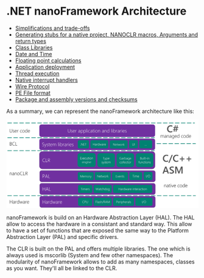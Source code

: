 # .NET **nanoFramework** Architecture

- [Simplifications and trade-offs](simplifications-and-trade-offs.md)
- [Generating stubs for a native project, NANOCLR macros, Arguments and return types](nanoclr-stub-args.md)
- [Class Libraries](class-libraries.md)
- [Date and Time](date-and-time.md)
- [Floating point calculations](floating-point-calculations.md)
- [Application deployment](deployment.md)
- [Thread execution](thread-execution.md)
- [Native interrupt handlers](native-interrupt-handlers.md)
- [Wire Protocol](wire-protocol.md)
- [PE File format](pe-file/index.md)
- [Package and assembly versions and checksums](guide-version-checksums.md)

As a summary, we can represent the nanoFramework architecture like this:

![architecture](../../images/architecture.png)

nanoFramework is build on an Hardware Abstraction Layer (HAL). The HAL allow to access the hardware in a consistant and standard way. This allow to have a set of functions that are exposed the same way to the Platform Abstraction Layer (PAL) and specific drivers.

The CLR is built on the PAL and offers multiple libraries. The one which is always used is mscorlib (System and few other namespaces). The modularity of nanoFramework allows to add as many namespaces, classes as you want. They'll all be linked to the CLR.
